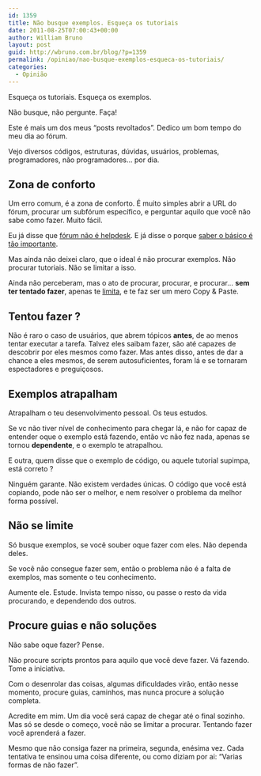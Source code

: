```yaml
---
id: 1359
title: Não busque exemplos. Esqueça os tutoriais
date: 2011-08-25T07:00:43+00:00
author: William Bruno
layout: post
guid: http://wbruno.com.br/blog/?p=1359
permalink: /opiniao/nao-busque-exemplos-esqueca-os-tutoriais/
categories:
  - Opinião
---
```

Esqueça os tutoriais. Esqueça os exemplos.

Não busque, não pergunte. Faça!

<!--more-->



Este é mais um dos meus &#8220;posts revoltados&#8221;. Dedico um bom tempo do meu dia ao fórum.

Vejo diversos códigos, estruturas, dúvidas, usuários, problemas, programadores, não programadores&#8230; por dia.

## Zona de conforto

Um erro comum, é a zona de conforto. É muito simples abrir a URL do fórum, procurar um subfórum específico, e perguntar aquilo que você não sabe como fazer. Muito fácil.

Eu já disse que <a href="https://wbruno.com.br/opiniao/forum-de-tecnologia-nao-e-helpdesk/" target="_blank">fórum não é helpdesk</a>. E já disse o porque <a href="https://wbruno.com.br/opiniao/aprenda-basico/" target="_blank">saber o básico é tão importante</a>.

Mas ainda não deixei claro, que o ideal é não procurar exemplos. Não procurar tutoriais. Não se limitar a isso.

Ainda não perceberam, mas o ato de procurar, procurar, e procurar&#8230; **sem ter tentado fazer**, apenas te <a href="https://wbruno.com.br/opiniao/diferenca-entre-cara-programa-um-programador/" target="_blank">limita</a>, e te faz ser um mero Copy & Paste.

## Tentou fazer ?

Não é raro o caso de usuários, que abrem tópicos **antes**, de ao menos tentar executar a tarefa. Talvez eles saibam fazer, são até capazes de descobrir por eles mesmos como fazer. Mas antes disso, antes de dar a chance a eles mesmos, de serem autosuficientes, foram lá e se tornaram espectadores e preguiçosos.

## Exemplos atrapalham

Atrapalham o teu desenvolvimento pessoal. Os teus estudos.

Se vc não tiver nível de conhecimento para chegar lá, e não for capaz de entender oque o exemplo está fazendo, então vc não fez nada, apenas se tornou **dependente**, e o exemplo te atrapalhou.

E outra, quem disse que o exemplo de código, ou aquele tutorial supimpa, está correto ?

Ninguém garante. Não existem verdades únicas. O código que você está copiando, pode não ser o melhor, e nem resolver o problema da melhor forma possível.

## Não se limite

Só busque exemplos, se você souber oque fazer com eles. Não dependa deles.

Se você não consegue fazer sem, então o problema não é a falta de exemplos, mas somente o teu conhecimento.

Aumente ele. Estude. Invista tempo nisso, ou passe o resto da vida procurando, e dependendo dos outros.

## Procure guias e não soluções

Não sabe oque fazer? Pense.

Não procure scripts prontos para aquilo que você deve fazer. Vá fazendo. Tome a iniciativa.

Com o desenrolar das coisas, algumas dificuldades virão, então nesse momento, procure guias, caminhos, mas nunca procure a solução completa.

Acredite em mim. Um dia você será capaz de chegar até o final sozinho. Mas só se desde o começo, você não se limitar a procurar. Tentando fazer você aprenderá a fazer.

Mesmo que não consiga fazer na primeira, segunda, enésima vez. Cada tentativa te ensinou uma coisa diferente, ou como diziam por ai: &#8220;Varias formas de não fazer&#8221;.
